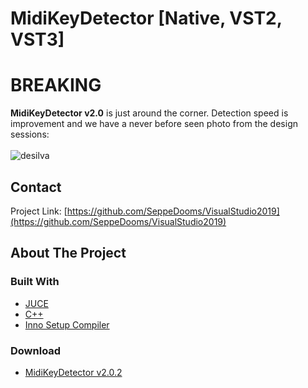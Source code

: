 # MidiKeyDetector [Native, VST2, VST3]


# BREAKING

**MidiKeyDetector v2.0** is just around the corner. Detection speed is improvement and we have a never before seen photo from the design sessions:<br><br>
![desilva](https://user-images.githubusercontent.com/6472374/93003437-54a7fd00-f547-11ea-8473-e4602993e69d.jpg)

<!-- CONTACT -->
## Contact
Project Link: [https://github.com/SeppeDooms/VisualStudio2019](https://github.com/SeppeDooms/VisualStudio2019)
<!-- ABOUT THE PROJECT -->
## About The Project


### Built With
* [JUCE](https://juce.com)
* [C++](https://support.microsoft.com/nl-be/help/2977003/the-latest-supported-visual-c-downloads)
* [Inno Setup Compiler](https://jrsoftware.org/isinfo.php)

### Download
* [MidiKeyDetector v2.0.2](https://hogent-my.sharepoint.com/:u:/g/personal/seppe_dooms_student_hogent_be/EXr-Oye4YIhClTbQPOunsp0BzohCIr9nZE_FAj9_GcTDVA?e=XtCIYW)
